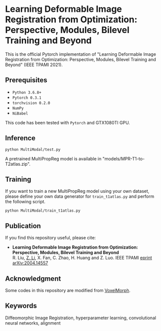 # Learning Deformable Image Registration from Optimization: Perspective, Modules, Bilevel Training and Beyond

This is the official Pytorch implementation of "Learning Deformable Image Registration from Optimization: Perspective, Modules, Bilevel Training and Beyond" (IEEE TPAMI 2021).

<!-- ![Alt text](pipeline.png) -->


## Prerequisites
- `Python 3.6.8+`
- `Pytorch 0.3.1`
- `torchvision 0.2.0`
- `NumPy`
- `NiBabel`

This code has been tested with `Pytorch` and GTX1080TI GPU.


## Inference
```
python MultiModal/test.py 
```
A pretrained MultiPropReg model is available in "models/MPR-T1-to-T2atlas.zip".

## Training
If you want to train a new MultiPropReg model using your own dataset, please define your own data generator for `train_t1atlas.py` and perform the following script.
```
python MultiModal/train_t1atlas.py
```

## Publication
If you find this repository useful, please cite:

- **Learning Deformable Image Registration from Optimization: Perspective, Modules, Bilevel Training and Beyond**  
R. Liu, [Z. Li](https://alison-brie.github.io/), X. Fan, C. Zhao, H. Huang and Z. Luo. IEEE TPAMI [eprint arXiv:2004.14557](https://arxiv.org/abs/2004.14557)

## Acknowledgment
Some codes in this repository are modified from [VoxelMorph](https://github.com/voxelmorph/voxelmorph).

## Keywords
Diffeomorphic Image Registration, hyperparameter learning, convolutional neural networks, alignment
